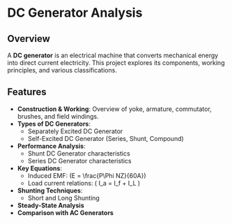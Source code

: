 # DC Generator Analysis

## Overview
A **DC generator** is an electrical machine that converts mechanical energy into direct current electricity. This project explores its components, working principles, and various classifications.

## Features
- **Construction & Working**: Overview of yoke, armature, commutator, brushes, and field windings.
- **Types of DC Generators**:
  - Separately Excited DC Generator
  - Self-Excited DC Generator (Series, Shunt, Compound)
- **Performance Analysis**:
  - Shunt DC Generator characteristics
  - Series DC Generator characteristics
- **Key Equations**:
  - Induced EMF: \(E = \frac{P\Phi NZ}{60A}\)
  - Load current relations: \( I_a = I_f + I_L \)
- **Shunting Techniques**:
  - Short and Long Shunting
- **Steady-State Analysis**
- **Comparison with AC Generators**

